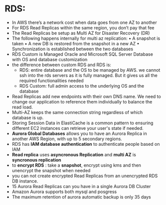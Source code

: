 # RDS:
- In AWS there’s a network cost when data goes from one AZ to another
- For RDS Read Replicas within the same region, you don’t pay that fee
- The Read Replicas be setup as Multi AZ for Disaster Recovery (DR)
- The following happens internally for multi az replication:
• A snapshot is taken
• A new DB is restored from the
snapshot in a new AZ
• Synchronization is established
between the two databases
- RDS Custom is Managed Oracle and Microsoft SQL Server Database with OS and database customization
- the difference between custom RDS and RDS is:
  - RDS: entire database and the OS to be managed by AWS. we cannot ssh into the rds servers as it is fully managed. But it gives us all the required functionalities needed 
  - RDS Custom: full admin access to the underlying OS and the database 
- Read Replicas add new endpoints with their own DNS name. We need to change our application to reference them individually to balance the read load.
- Multi-AZ keeps the same connection string regardless of which database is up.
- Storing Session Data in ElastiCache is a common pattern to ensuring different EC2 instances can retrieve your user's state if needed.
- **Aurora Global Databases** allows you to have an Aurora Replica in another AWS Region, with up to 5 secondary regions.
- RDS has **IAM database authentication** to authenticate people based on IAM 
- **Read replica** uses **asyncronous Replication** and **multi AZ** is **syncronous replication**
- to **encrypt RDS** : take a **snapshot**, encrypt using kms and then unencrypt the snapshot when needed
- you can not create encrypted Read Replicas from an unencrypted RDS DB instance.
- 15 Aurora Read Replicas can you have in a single Aurora DB Cluster
- Amazon Aurora supports both mysql and posgress
- The maximum retention of aurora automatic backup is only 35 days
